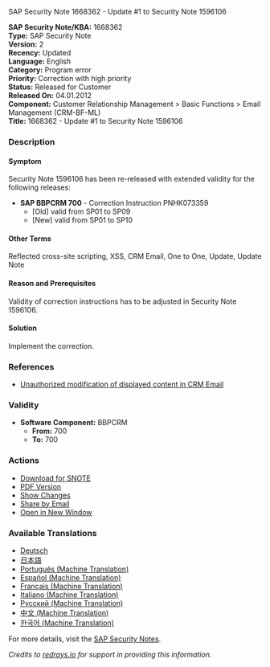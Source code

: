 SAP Security Note 1668362 - Update #1 to Security Note 1596106

**SAP Security Note/KBA:** 1668362  
**Type:** SAP Security Note  
**Version:** 2  
**Recency:** Updated  
**Language:** English  
**Category:** Program error  
**Priority:** Correction with high priority  
**Status:** Released for Customer  
**Released On:** 04.01.2012  
**Component:** Customer Relationship Management > Basic Functions > Email Management (CRM-BF-ML)  
**Title:** 1668362 - Update #1 to Security Note 1596106

### Description

#### Symptom
Security Note 1596106 has been re-released with extended validity for the following releases:

- **SAP BBPCRM 700** - Correction Instruction PNHK073359
  - [Old] valid from SP01 to SP09
  - [New] valid from SP01 to SP10

#### Other Terms
Reflected cross-site scripting, XSS, CRM Email, One to One, Update, Update Note

#### Reason and Prerequisites
Validity of correction instructions has to be adjusted in Security Note 1596106.

#### Solution
Implement the correction.

### References
- [Unauthorized modification of displayed content in CRM Email](https://me.sap.com/notes/1596106)

### Validity
- **Software Component:** BBPCRM
  - **From:** 700
  - **To:** 700

### Actions
- [Download for SNOTE](https://notesdownloads.sap.com/note/0040000017365002017)
- [PDF Version](https://userapps.support.sap.com/sap/support/sfm/notes/print/0001668362?language=en-US&token=4864C88DB7F0105DC5ADE67E5A2EC22D)
- [Show Changes](https://me.sap.com/notesLatestChanges/0001668362/E/diff)
- [Share by Email](https://me.sap.com/)
- [Open in New Window](https://me.sap.com/)

### Available Translations
- [Deutsch](https://me.sap.com/notes/0001668362/D)
- [日本語](https://me.sap.com/notes/0001668362/J)
- [Português (Machine Translation)](https://me.sap.com/notes/0001668362/P)
- [Español (Machine Translation)](https://me.sap.com/notes/0001668362/S)
- [Français (Machine Translation)](https://me.sap.com/notes/0001668362/F)
- [Italiano (Machine Translation)](https://me.sap.com/notes/0001668362/I)
- [Русский (Machine Translation)](https://me.sap.com/notes/0001668362/R)
- [中文 (Machine Translation)](https://me.sap.com/notes/0001668362/1)
- [한국어 (Machine Translation)](https://me.sap.com/notes/0001668362/3)

For more details, visit the [SAP Security Notes](https://me.sap.com/notes/1668362).

*Credits to [redrays.io](https://redrays.io) for support in providing this information.*